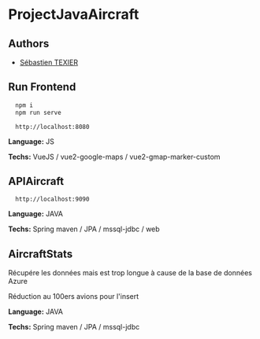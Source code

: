 # ProjectJavaAircraft

## Authors

- [Sébastien TEXIER](https://github.com/sebtex1)

## Run Frontend

```bash
  npm i 
  npm run serve 
```

```http
  http://localhost:8080
```

**Language:** JS

**Techs:** VueJS / vue2-google-maps / vue2-gmap-marker-custom

## APIAircraft
```http
  http://localhost:9090
```

**Language:** JAVA

**Techs:** Spring maven / JPA / mssql-jdbc / web

## AircraftStats
Récupére les données mais est trop longue à cause de la base de données Azure

Réduction au 100ers avions pour l'insert

**Language:** JAVA

**Techs:** Spring maven / JPA / mssql-jdbc
